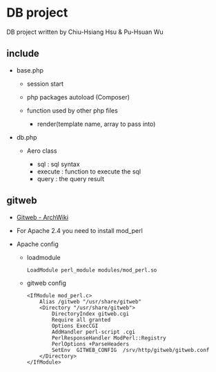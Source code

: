DB project
================================================================================

DB project written by Chiu-Hsiang Hsu & Pu-Hsuan Wu

include
----------------------------------------

- base.php

    * session start
    * php packages autoload (Composer)
    * function used by other php files

        + render(template name, array to pass into)

- db.php

    * Aero class

        + sql : sql syntax
        + execute : function to execute the sql
        + query : the query result

gitweb
----------------------------------------

- [Gitweb - ArchWiki](https://wiki.archlinux.org/index.php/gitweb)
- For Apache 2.4 you need to install mod_perl
- Apache config

    * loadmodule

        ```
        LoadModule perl_module modules/mod_perl.so
        ```

    * gitweb config

        ```
        <IfModule mod_perl.c>
            Alias /gitweb "/usr/share/gitweb"
            <Directory "/usr/share/gitweb">
                DirectoryIndex gitweb.cgi
                Require all granted
                Options ExecCGI
                AddHandler perl-script .cgi
                PerlResponseHandler ModPerl::Registry
                PerlOptions +ParseHeaders
                SetEnv  GITWEB_CONFIG  /srv/http/gitweb/gitweb.conf
            </Directory>
        </IfModule>
        ```
